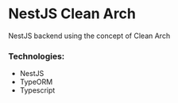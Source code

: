 # NestJS Clean Arch

NestJS backend using the concept of Clean Arch
<h3>Technologies:</h3>
<ul>
  <li>NestJS</li>
  <li>TypeORM</li>
  <li>Typescript</li>
</ul>
